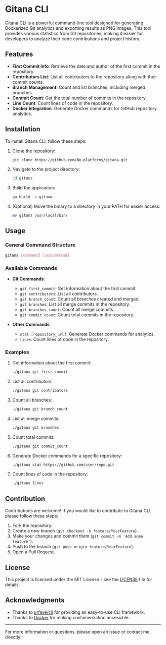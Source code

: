 

# Gitana CLI

Gitana CLI is a powerful command-line tool designed for generating Dockerized Git analytics and exporting results as PNG images. This tool provides various statistics from Git repositories, making it easier for developers to analyze their code contributions and project history.

## Features

- **First Commit Info**: Retrieve the date and author of the first commit in the repository.
- **Contributors List**: List all contributors to the repository along with their commit counts.
- **Branch Management**: Count and list branches, including merged branches.
- **Commit Count**: Get the total number of commits in the repository.
- **Line Count**: Count lines of code in the repository.
- **Docker Integration**: Generate Docker commands for GitHub repository analytics.

## Installation

To install Gitana CLI, follow these steps:

1. Clone the repository:
   ```bash
   git clone https://github.com/No-platforms/gitana.git
   ```

2. Navigate to the project directory:
   ```bash
   cd gitana
   ```

3. Build the application:
   ```bash
   go build -o gitana
   ```

4. (Optional) Move the binary to a directory in your PATH for easier access:
   ```bash
   mv gitana /usr/local/bin/
   ```

## Usage

### General Command Structure

```bash
gitana [command] [subcommand]
```

### Available Commands

- **Git Commands**:
  - `git first_commit`: Get information about the first commit.
  - `git contributors`: List all contributors.
  - `git branch_count`: Count all branches created and merged.
  - `git branches`: List all merge commits in the repository.
  - `git branches_count`: Count all merge commits.
  - `git commit_count`: Count total commits in the repository.

- **Other Commands**:
  - `stat [repository_url]`: Generate Docker commands for analytics.
  - `lines`: Count lines of code in the repository.

### Examples

1. Get information about the first commit:
   ```bash
   ./gitana git first_commit
   ```

2. List all contributors:
   ```bash
   ./gitana git contributors
   ```

3. Count all branches:
   ```bash
   ./gitana git branch_count
   ```

4. List all merge commits:
   ```bash
   ./gitana git branches
   ```

5. Count total commits:
   ```bash
   ./gitana git commit_count
   ```

6. Generate Docker commands for a specific repository:
   ```bash
   ./gitana stat https://github.com/user/repo.git
   ```

7. Count lines of code in the repository:
   ```bash
   ./gitana lines
   ```

## Contribution

Contributions are welcome! If you would like to contribute to Gitana CLI, please follow these steps:

1. Fork the repository.
2. Create a new branch (`git checkout -b feature/YourFeature`).
3. Make your changes and commit them (`git commit -m 'Add some feature'`).
4. Push to the branch (`git push origin feature/YourFeature`).
5. Open a Pull Request.

## License

This project is licensed under the MIT License - see the [LICENSE](LICENSE) file for details.

## Acknowledgments

- Thanks to [urfave/cli](https://github.com/urfave/cli) for providing an easy-to-use CLI framework.
- Thanks to [Docker](https://www.docker.com/) for making containerization accessible.

---

For more information or questions, please open an issue or contact me directly!
```
